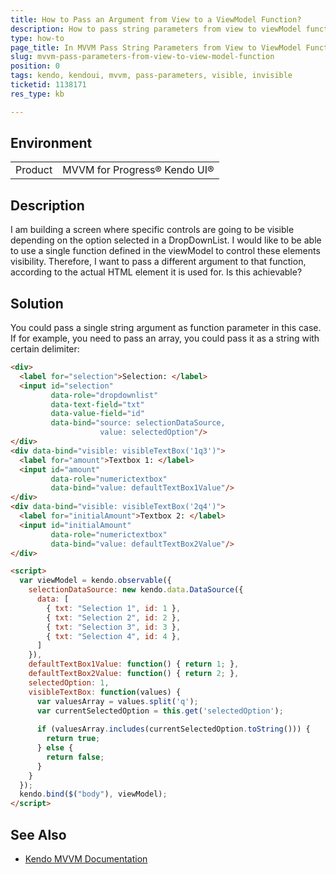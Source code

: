 ```yaml
---
title: How to Pass an Argument from View to a ViewModel Function?
description: How to pass string parameters from view to viewModel function that controls an element visibility
type: how-to
page_title: In MVVM Pass String Parameters from View to ViewModel Function
slug: mvvm-pass-parameters-from-view-to-view-model-function
position: 0
tags: kendo, kendoui, mvvm, pass-parameters, visible, invisible
ticketid: 1138171
res_type: kb

---
```


## Environment
<table>
 <tr>
  <td>Product</td>
  <td>MVVM for Progress® Kendo UI®</td>
 </tr>
</table>

## Description

I am building a screen where specific controls are going to be visible depending on the option selected in a DropDownList. I would like to be able to use a single function defined in the viewModel to control these elements visibility. Therefore, I want to pass a different argument to that function, according to the actual HTML element it is used for. Is this achievable?   

## Solution
  
You could pass a single string argument as function parameter in this case. If for example, you need to pass an array, you could pass it as a string with certain delimiter:

````html
<div>
  <label for="selection">Selection: </label>
  <input id="selection"
         data-role="dropdownlist" 
         data-text-field="txt" 
         data-value-field="id"
         data-bind="source: selectionDataSource, 
                    value: selectedOption"/>
</div>
<div data-bind="visible: visibleTextBox('1q3')">
  <label for="amount">Textbox 1: </label>
  <input id="amount" 
         data-role="numerictextbox"
         data-bind="value: defaultTextBox1Value"/>
</div>
<div data-bind="visible: visibleTextBox('2q4')">
  <label for="initialAmount">Textbox 2: </label>
  <input id="initialAmount" 
         data-role="numerictextbox"
         data-bind="value: defaultTextBox2Value"/>
</div>

<script>
  var viewModel = kendo.observable({
    selectionDataSource: new kendo.data.DataSource({
      data: [
        { txt: "Selection 1", id: 1 },
        { txt: "Selection 2", id: 2 },
        { txt: "Selection 3", id: 3 },
        { txt: "Selection 4", id: 4 },
      ]
    }),
    defaultTextBox1Value: function() { return 1; },
    defaultTextBox2Value: function() { return 2; },
    selectedOption: 1,
    visibleTextBox: function(values) {
      var valuesArray = values.split('q');
      var currentSelectedOption = this.get('selectedOption');
	  
      if (valuesArray.includes(currentSelectedOption.toString())) {
        return true;
      } else {
        return false;
      }
    }
  });
  kendo.bind($("body"), viewModel);
</script>
````

## See Also

* [Kendo MVVM Documentation](https://docs.telerik.com/kendo-ui/framework/mvvm/overview)
